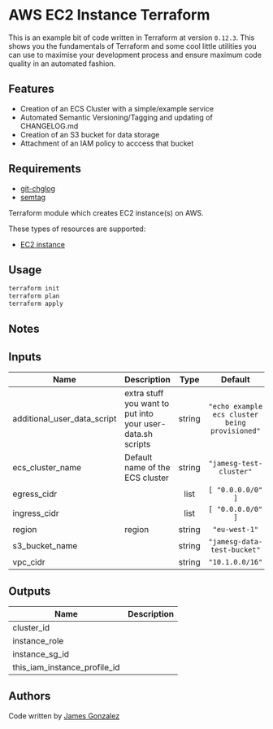 # AWS EC2 Instance Terraform 

This is an example bit of code written in Terraform at version `0.12.3`. This shows you the fundamentals of Terraform and some cool little utilities you can use to maximise your development process and ensure maximum code quality in an automated fashion.

## Features
* Creation of an ECS Cluster with a simple/example service
* Automated Semantic Versioning/Tagging and updating of CHANGELOG.md
* Creation of an S3 bucket for data storage
* Attachment of an IAM policy to acccess that bucket


## Requirements
* [git-chglog](https://github.com/git-chglog/git-chglog)
* [semtag](https://github.com/pnikosis/semtag)

Terraform module which creates EC2 instance(s) on AWS.

These types of resources are supported:

* [EC2 instance](https://www.terraform.io/docs/providers/aws/r/instance.html)


## Usage
```bash
terraform init
terraform plan
terraform apply
```


## Notes


<!-- BEGINNING OF PRE-COMMIT-TERRAFORM DOCS HOOK -->
## Inputs

| Name | Description | Type | Default | Required |
|------|-------------|:----:|:-----:|:-----:|
| additional\_user\_data\_script | extra stuff you want to put into your user-data.sh scripts | string | `"echo example ecs cluster being provisioned"` | no |
| ecs\_cluster\_name | Default name of the ECS cluster | string | `"jamesg-test-cluster"` | no |
| egress\_cidr |  | list | `[ "0.0.0.0/0" ]` | no |
| ingress\_cidr |  | list | `[ "0.0.0.0/0" ]` | no |
| region | region | string | `"eu-west-1"` | no |
| s3\_bucket\_name |  | string | `"jamesg-data-test-bucket"` | no |
| vpc\_cidr |  | string | `"10.1.0.0/16"` | no |

## Outputs

| Name | Description |
|------|-------------|
| cluster\_id |  |
| instance\_role |  |
| instance\_sg\_id |  |
| this\_iam\_instance\_profile\_id |  |

<!-- END OF PRE-COMMIT-TERRAFORM DOCS HOOK -->

## Authors

Code written by [James Gonzalez](https://github.com/cultavix)
